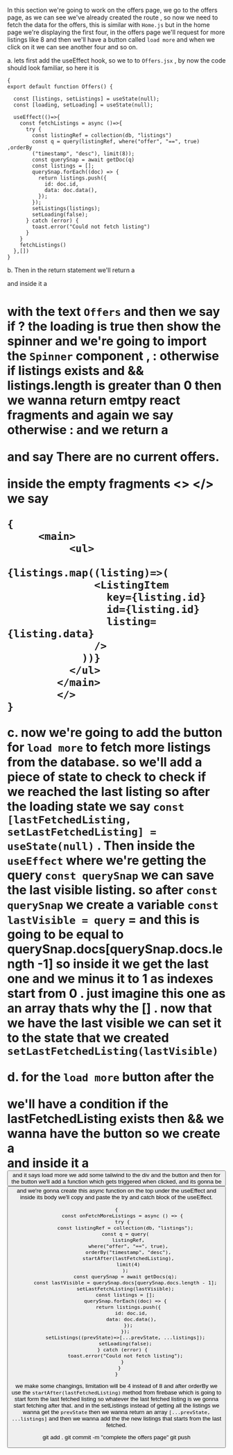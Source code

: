 In this section we're going to work on the offers page, we go to the offers page, as we can see we've already created the route , so now we need to fetch the data for the offers, this is similar with `Home.js` but in the home page we're displaying the first four, in the offers page we'll request for more listings like 8 and then we'll have a button called `load more` and when we click on it we can see another four and so on.

a. lets first add the useEffect hook, so we to to `Offers.jsx` , by now the code should look familiar, so here it is 

```
{
export default function Offers() {

  const [listings, setListings] = useState(null);
  const [loading, setLoading] = useState(null);

  useEffect(()=>{
    const fetchListings = async ()=>{
      try {
        const listingRef = collection(db, "listings")
        const q = query(listingRef, where("offer", "==", true) ,orderBy
        ("timestamp", "desc"), limit(8));
        const querySnap = await getDoc(q)
        const listings = [];
        querySnap.forEach((doc) => {
          return listings.push({
            id: doc.id,
            data: doc.data(),
          });
        });
        setListings(listings);
        setLoading(false);
      } catch (error) {
        toast.error("Could not fetch listing")
      }
    } 
    fetchListings()
  },[])
}
```

b. Then in the return statement we'll return a <div> and inside it a <h1> with the text `Offers` and then we say 
if ? the loading is true then show the spinner and we're going to import the `Spinner` component , : otherwise if listings exists and && listings.length is greater than 0 then we wanna return emtpy react fragments and again we say otherwise : and we return a <p> and say There are no current offers.

inside the empty fragments <> </> we say

```
{
     <main>
          <ul>
            {listings.map((listing)=>(
              <ListingItem 
                key={listing.id}
                id={listing.id}
                listing={listing.data}
              />
            ))}
          </ul>
        </main>
        </>
}
```

c. now we're going to add the button for `load more` to fetch more listings from the database. so we'll add a piece of state to check to check if we reached the last listing so after the loading state we say `const [lastFetchedListing, setLastFetchedListing] = useState(null)` . Then inside the `useEffect` where we're getting the query `const querySnap` we can save the last visible listing. so after `const querySnap` we create a variable `const lastVisible = query` = and this is going to be equal to querySnap.docs[querySnap.docs.length -1] so inside it we get the last one and we minus it to 1 as indexes start from 0 . just imagine this one as an array thats why the [] . now that we have the last visible we can set it to the state that we created `setLastFetchedListing(lastVisible)`

d. for the `load more` button after the <main> we'll have a condition if the lastFetchedListing exists then && we wanna have the button so we create a <div> and inside it a <button> and it says load more we add some tailwind to the div and the button and then for the button we'll add a function which gets triggered when clicked, and its gonna be <button onClick={onFetchMoreListings}> and we're gonna create this async function on the top under the useEffect and inside its body we'll copy and paste the try and catch block of the useEffect.

```
{
    const onFetchMoreListings = async () => {
    try {
      const listingRef = collection(db, "listings");
      const q = query(
        listingRef,
        where("offer", "==", true),
        orderBy("timestamp", "desc"),
        startAfter(lastFetchedListing),
        limit(4)
      );
      const querySnap = await getDocs(q);
      const lastVisible = querySnap.docs[querySnap.docs.length - 1];
      setLastFetchListing(lastVisible);
      const listings = [];
      querySnap.forEach((doc) => {
        return listings.push({
          id: doc.id,
          data: doc.data(),
        });
      });
      setListings((prevState)=>[...prevState, ...listings]);
      setLoading(false);
    } catch (error) {
      toast.error("Could not fetch listing");
    }
  }
}
```
we make some changings, limitation will be 4 instead of 8  and after orderBy we use the `startAfter(lastFetchedListing)` method from firebase which is going to start form the last fetched listing so whatever the last fetched listing is we gonna start fetching after that. and in the setListings instead of getting all the listings we wanna get the `prevState` then we wanna return an array `[...prevState, ...listings]` and then we wanna add the the new listings that starts from the last fetched.

git add .
git commit -m "complete the offers page"
git push